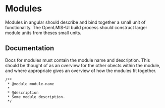 # Modules
Modules in angular should describe and bind together a small unit of functionality. The OpenLMIS-UI build process should construct larger module units from theses small units.

## Documentation
Docs for modules must contain the module name and description. This should be thought of as an overview for the other obects within the module, and where appropriate gives an overview of how the modules fit together.
```
/**
 * @module module-name
 *
 * @description
 * Some module description.
 */
```
